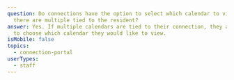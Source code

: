```yaml
---
question: Do connections have the option to select which calendar to view if
  there are multiple tied to the resident?
answer: Yes. If multiple calendars are tied to their connection, they are able
  to choose which calendar they would like to view.
isMobile: false
topics:
  - connection-portal
userTypes:
  - staff
---
```

